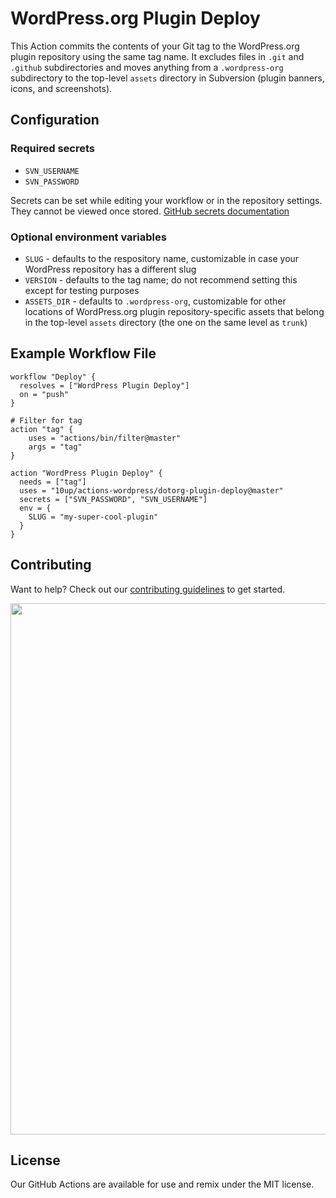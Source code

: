 # WordPress.org Plugin Deploy

This Action commits the contents of your Git tag to the WordPress.org plugin repository using the same tag name. It excludes files in `.git` and `.github` subdirectories and moves anything from a `.wordpress-org` subdirectory to the top-level `assets` directory in Subversion (plugin banners, icons, and screenshots).

## Configuration

### Required secrets
* `SVN_USERNAME`
* `SVN_PASSWORD`

Secrets can be set while editing your workflow or in the repository settings. They cannot be viewed once stored. [GitHub secrets documentation](https://developer.github.com/actions/creating-workflows/storing-secrets/)

### Optional environment variables
* `SLUG` - defaults to the respository name, customizable in case your WordPress repository has a different slug
* `VERSION` - defaults to the tag name; do not recommend setting this except for testing purposes
* `ASSETS_DIR` - defaults to `.wordpress-org`, customizable for other locations of WordPress.org plugin repository-specific assets that belong in the top-level `assets` directory (the one on the same level as `trunk`)

## Example Workflow File
```
workflow "Deploy" {
  resolves = ["WordPress Plugin Deploy"]
  on = "push"
}

# Filter for tag
action "tag" {
    uses = "actions/bin/filter@master"
    args = "tag"
}

action "WordPress Plugin Deploy" {
  needs = ["tag"]
  uses = "10up/actions-wordpress/dotorg-plugin-deploy@master"
  secrets = ["SVN_PASSWORD", "SVN_USERNAME"]
  env = {
    SLUG = "my-super-cool-plugin"
  }
}
```

## Contributing
Want to help? Check out our [contributing guidelines](../CONTRIBUTING.md) to get started.

<p align="center">
<a href="http://10up.com/contact/"><img src="https://10updotcom-wpengine.s3.amazonaws.com/uploads/2016/10/10up-Github-Banner.png" width="850"></a>
</p>

## License

Our GitHub Actions are available for use and remix under the MIT license.

